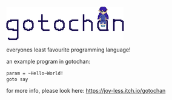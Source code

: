 ![alt text](assets/gotochan%20logo.png)

everyones least favourite programming language!

an example program in gotochan:

```gotochan
param = ~Hello~World!
goto say
```

for more info, please look here: https://joy-less.itch.io/gotochan
